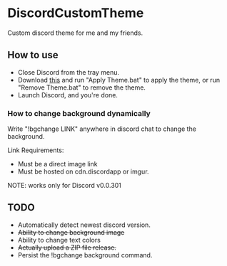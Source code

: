 # DiscordCustomTheme
Custom discord theme for me and my friends.

## How to use
- Close Discord from the tray menu.
- Download [this](https://github.com/i3dprogrammer/DiscordCustomTheme/releases/download/v1.0-beta.2/DiscordCustomTheme.rar) and run "Apply Theme.bat" to apply the theme, or run "Remove Theme.bat" to remove the theme.
- Launch Discord, and you're done.


### How to change background dynamically

Write "!bgchange LINK" anywhere in discord chat to change the background.

Link Requirements:
- Must be a direct image link
- Must be hosted on cdn.discordapp or imgur.


NOTE: works only for Discord v0.0.301

## TODO

- Automatically detect newest discord version.
- ~~Ability to change background image~~
- Ability to change text colors
- ~~Actually upload a ZIP file release.~~
- Persist the !bgchange background command.